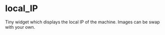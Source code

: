 # local_IP
Tiny widget which displays the local IP of the machine.
Images can be swap with your own.
